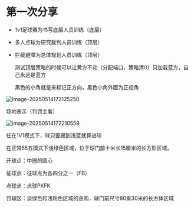 # 第一次分享

- 1v1足球赛为书写底层人员训练（底层）
- 多人点球为研究裁判人员训练（顶层）
- 拦截避障为总体规划人员训练（顶层）

  测试顶层策略的时候可以让黄方不动（分配端口，策略清0）只加载蓝方，自己永远是蓝方

  黑色的小角就是来标记正方向，黑色小角外面为正视角

![image-20250514172125250](C:\Users\baicong\AppData\Roaming\Typora\typora-user-images\image-20250514172125250.png)

场地表示（判罚主看）

![image-20250514172210559](C:\Users\baicong\AppData\Roaming\Typora\typora-user-images\image-20250514172210559.png)

任在1V1模式下，球只要踢到浅蓝就算进球

在正常55五模式下浅绿色区域，位于球门前十米长15厘米的长方形区域。

开球点：中圈的圆心

征球点：征球点为各四分之一（FB）

点球点：点球PKFK

罚球区：淡绿色和浅粉色区域的总和，球门前尺寸80乘30米的长方体区域